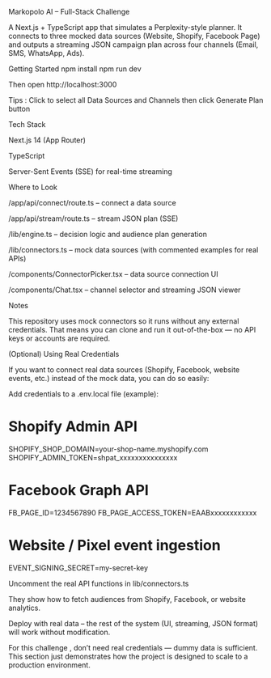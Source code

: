 Markopolo AI – Full-Stack Challenge

A Next.js + TypeScript app that simulates a Perplexity-style planner.
It connects to three mocked data sources (Website, Shopify, Facebook Page) and outputs a streaming JSON campaign plan across four channels (Email, SMS, WhatsApp, Ads).

Getting Started
npm install
npm run dev


Then open http://localhost:3000  

Tips : Click to select all Data Sources and Channels then click Generate Plan button

Tech Stack

Next.js 14 (App Router)

TypeScript

Server-Sent Events (SSE) for real-time streaming

Where to Look

/app/api/connect/route.ts – connect a data source

/app/api/stream/route.ts – stream JSON plan (SSE)

/lib/engine.ts – decision logic and audience plan generation

/lib/connectors.ts – mock data sources (with commented examples for real APIs)

/components/ConnectorPicker.tsx – data source connection UI

/components/Chat.tsx – channel selector and streaming JSON viewer

Notes

This repository uses mock connectors so it runs without any external credentials. That means you can clone and run it out-of-the-box — no API keys or accounts are required.

(Optional) Using Real Credentials

If you want to connect real data sources (Shopify, Facebook, website events, etc.) instead of the mock data, you can do so easily:

Add credentials to a .env.local file (example):

# Shopify Admin API
SHOPIFY_SHOP_DOMAIN=your-shop-name.myshopify.com
SHOPIFY_ADMIN_TOKEN=shpat_xxxxxxxxxxxxxxx

# Facebook Graph API
FB_PAGE_ID=1234567890
FB_PAGE_ACCESS_TOKEN=EAABxxxxxxxxxxxx

# Website / Pixel event ingestion
EVENT_SIGNING_SECRET=my-secret-key


Uncomment the real API functions in lib/connectors.ts

They show how to fetch audiences from Shopify, Facebook, or website analytics.

Deploy with real data – the rest of the system (UI, streaming, JSON format) will work without modification.

For this challenge , don’t need real credentials — dummy data is sufficient. This section just demonstrates how the project is designed to scale to a production environment.